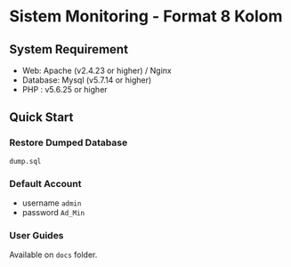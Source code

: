# Sistem Monitoring - Format 8 Kolom

## System Requirement
- Web: Apache (v2.4.23 or higher) / Nginx
- Database: Mysql (v5.7.14  or higher)
- PHP : v5.6.25 or higher


## Quick Start

### Restore Dumped Database
`dump.sql`

### Default Account
- username `admin` 
- password `Ad_Min`

### User Guides
Available on `docs` folder.
